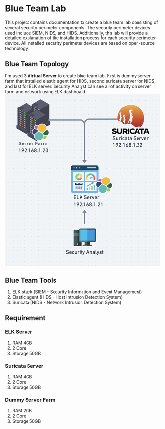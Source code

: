 # Blue Team Lab
This project contains documentation to create a blue team lab consisting of several security perimeter components. The security perimeter devices used include SIEM, NIDS, and HIDS. Additionally, this lab will provide a detailed explanation of the installation process for each security perimeter device. All installed security perimeter devices are based on open-source technology.

## Blue Team Topology
I'm used 3 **Virtual Server** to create blue team lab. First is dummy server farm that installed elastic agent for HIDS, second suricata server for NIDS, and last for ELK server. Security Analyst can see all of activity on server farm and network using ELK dashboard.
![alt text](https://github.com/Ngatz/blueteamlab/blob/main/Blue%20Team%20Lab%20Topology.png)

## Blue Team Tools
1. ELK stack (SIEM - Security Information and Event Management)
2. Elastic agent (HIDS - Host Intrusion Detection System)
3. Suricata (NIDS - Network Intrusion Detection System)

## Requirement
### ELK Server
1. RAM 4GB
2. 2 Core
3. Storage 50GB

### Suricata Server
1. RAM 4GB
2. 2 Core
3. Storage 50GB

### Dummy Server Farm
1. RAM 2GB
2. 2 Core
3. Storage 50GB
